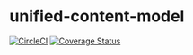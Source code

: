 # unified-content-model

[![CircleCI](https://circleci.com/gh/Financial-Times/unified-content-model.svg?style=svg&circle-token=6a33528ffc1b98b3ba1ad81dfa7f65ef93667c6f)](https://app.circleci.com/pipelines/github/Financial-Times/unified-content-model)
[![Coverage Status](https://coveralls.io/repos/github/Financial-Times/unified-content-model/badge.svg?t=heewUr)](https://coveralls.io/github/Financial-Times/unified-content-model)
